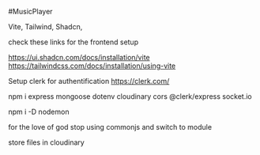 #MusicPlayer

Vite, Tailwind, Shadcn,

check these links for the frontend setup

https://ui.shadcn.com/docs/installation/vite
https://tailwindcss.com/docs/installation/using-vite

Setup clerk for authentification 
https://clerk.com/

<p>
 npm i express mongoose dotenv cloudinary cors @clerk/express socket.io
 </p>

<p>
npm i -D nodemon
</p>

for the love of god stop using commonjs and switch to module 

store files in cloudinary 